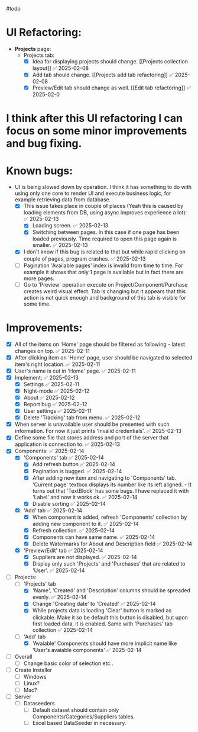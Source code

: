 #todo

# UI Refactoring:
- **Projects** page:
	- Projects tab:
		- [x] Idea for displaying projects should change. [[Projects collection layout]] ✅ 2025-02-08
		- [x] Add tab should change. [[Projects add tab refactoring]] ✅ 2025-02-08
		- [x] Preview/Edit tab should change as well. [[Edit tab refactoring]] ✅ 2025-02-0

# I think after this UI refactoring I can focus on some minor improvements and bug fixing.

# Known bugs:
- UI is being slowed down by operation. I think it has something to do with using only one core to render UI and execute business logic, for example retrieving data from database.
	- [x] This issue takes place in couple of places (Yeah this is caused by loading elements from DB, using async improves experience a lot): ✅ 2025-02-13
		- [x] Loading screen. ✅ 2025-02-13
		- [x] Switching between pages. In this case if one page has been loaded previously. Time required to open this page again is smaller. ✅ 2025-02-13
	- [x] I don't know if this bug is related to that but while rapid clicking on couple of pages, program crashes. ✅ 2025-02-13
	- [ ] Pagination 'Available pages' index is invalid from time to time. For example it shows that only 1 page is available but in fact there are more pages.
	- [ ] Go to 'Preview' operation execute on Project/Component/Purchase creates weird visual effect. Tab is changing but it appears that this action is not quick enough and background of this tab is visible for some time.

# Improvements:
- [x] All of the items on 'Home' page should be filtered as following - latest changes on top. ✅ 2025-02-11
- [x] After clicking item on 'Home' page, user should be navigated to selected item's right location. ✅ 2025-02-11
- [x] User's name is cut in 'Home' page. ✅ 2025-02-11
- [x] Implement: ✅ 2025-02-13
	- [x] Settings ✅ 2025-02-11
	- [x] Night-mode ✅ 2025-02-12
	- [x] About ✅ 2025-02-12
	- [x] Report bug ✅ 2025-02-12
	- [x] User settings ✅ 2025-02-11
	- [x] Delete 'Tracking' tab from menu. ✅ 2025-02-12
- [x] When server is unavailable user should be presented with such information. For now it just prints 'Invalid credentials'. ✅ 2025-02-13
- [x] Define some file that stores address and port of the server that application is connection to. ✅ 2025-02-13
- [x] Components: ✅ 2025-02-14
	- [x] 'Components' tab ✅ 2025-02-14
		- [x] Add refresh button ✅ 2025-02-14
		- [x] Pagination is bugged. ✅ 2025-02-14
		- [x] After adding new item and navigating to 'Components' tab. 'Current page' textbox displays its number like its left aligned. - It turns out that 'TextBlock' has some bugs. I have replaced it with 'Label' and now it works ok. ✅ 2025-02-14
		- [x] Disable sorting ✅ 2025-02-14
	- [x] 'Add' tab ✅ 2025-02-14
		- [x] When component is added, refresh 'Components' collection by adding new component to it. ✅ 2025-02-14
		- [x] Refresh collection. ✅ 2025-02-14
		- [x] Components can have same name. ✅ 2025-02-14
		- [x] Delete Watermarks for About and Description field ✅ 2025-02-14
	- [x] 'Preview/Edit' tab ✅ 2025-02-14
		- [x] Suppliers are not displayed. ✅ 2025-02-14
		- [x] Display only such 'Projects' and 'Purchases' that are related to 'User'. ✅ 2025-02-14
- [ ] Projects:
	- [ ] 'Projects' tab
		- [x] 'Name', 'Created' and 'Description' columns should be spreaded evenly. ✅ 2025-02-14
		- [x] Change 'Creating date' to 'Created' ✅ 2025-02-14
		- [x] While projects data is loading 'Clear' button is marked as clickable. Make it so be default this button is disabled, but upon first loaded data, it is enabled. Same with 'Purchases' tab collection ✅ 2025-02-14
	- [ ] 'Add' tab
		- [x] 'Avaiable' Components should have more implicit name like 'User's avaiable components' ✅ 2025-02-14
- [ ] Overall
	- [ ] Change basic color of selection etc..
- [ ] Create Installer
	- [ ] Windows
	- [ ] Linux?
	- [ ] Mac?
- [ ] Server
	- [ ] Dataseeders
		- [ ] Default dataset should contain only Components/Categories/Suppliers tables.
		- [ ] Excel based DataSeeder in necessary.